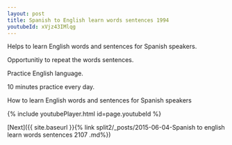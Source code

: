 ```yaml
---
layout: post
title: Spanish to English learn words sentences 1994 
youtubeId: xVjz43IMlqg
---
```

 
 
Helps to learn English words and sentences for Spanish speakers.

Opportunitiy to repeat the words sentences. 

Practice English language. 
 
10 minutes practice every day. 
 
How to learn English words and sentences for Spanish speakers 
 
{% include youtubePlayer.html id=page.youtubeId %}
 
 
[Next]({{ site.baseurl }}{% link  split2/_posts/2015-06-04-Spanish to english learn words sentences 2107 .md%})
 
